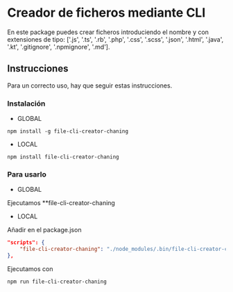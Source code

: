 # Creador de ficheros mediante CLI

En este package puedes crear ficheros introduciendo el nombre y con extensiones de tipo: ['.js', '.ts', '.rb', '.php', '.css', '.scss', '.json', '.html', '.java', '.kt', '.gitignore', '.npmignore', '.md'].

## Instrucciones

Para un correcto uso, hay que seguir estas instrucciones.

### Instalación

* GLOBAL

```
npm install -g file-cli-creator-chaning
```

* LOCAL

```
npm install file-cli-creator-chaning
```

### Para usarlo

- GLOBAL

Ejecutamos **file-cli-creator-chaning

- LOCAL

Añadir en el package.json

```json
"scripts": {
    "file-cli-creator-chaning": "./node_modules/.bin/file-cli-creator-chaning"
},
```

Ejecutamos con

```
npm run file-cli-creator-chaning
```
